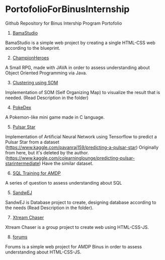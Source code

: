 # PortofolioForBinusInternship

Github Repository for Binus Intership Program Portofolio

1. [BamaStudio](/BamaStudio)

BamaStudio is a simple web project by creating a single HTML-CSS web according to the blueprint.

2. [ChampionHeroes](/ChampionHeroes)

A Small RPG, made with JAVA in order to assess understanding about Object Oriented Programming via Java.

3. [Clustering using SOM](/Clustering%20using%20SOM)

Implementation of SOM (Self Organizing Map) to visualize the result that is needed. (Read Description in the folder)

4. [PokeDex](/PokeDex)

A Pokemon-like mini game made in C language.

5. [Pulsar Star](/Pulsar%20Stars)

Implementation of Artificial Neural Network using Tensorflow to predict a Pulsar Star from a dataset 
(https://www.kaggle.com/pavanraj159/predicting-a-pulsar-star) Originally from here, but it's deleted by the author.
(https://www.kaggle.com/colearninglounge/predicting-pulsar-starintermediate) Have the similar dataset.

6. [SQL Training for AMDP](/SQL%20Training%20for%20AMDP)

A series of question to assess understanding about SQL

5. [SandwEJ](/SandwEJ)

SandwEJ is Database project to create, designing database according to the needs (Read Description in the folder).

7. [Xtream Chaser](/Xtream%20Chaser)

Xtream Chaser is a group project to create web using HTML-CSS-JS.

8. [forums](/forums)

Forums is a simple web project for AMDP Binus in order to assess understanding about HTML-CSS-JS.

